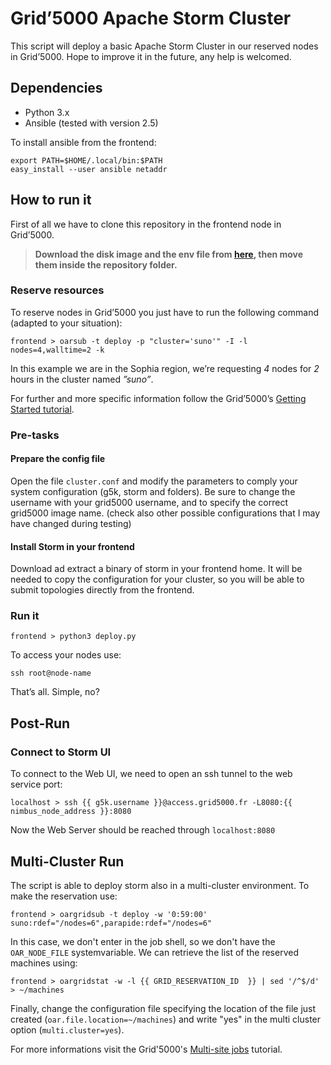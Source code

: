 # Grid’5000 Apache Storm Cluster 

This script will deploy a basic Apache Storm Cluster in our reserved nodes in Grid’5000. Hope to improve it in the future, any help is welcomed.

## Dependencies ##

* Python 3.x
* Ansible (tested with version 2.5)

To install ansible from the frontend:
```shell
export PATH=$HOME/.local/bin:$PATH
easy_install --user ansible netaddr
```

## How to run it ##

First of all we have to clone this repository in the frontend node in Grid’5000.

> **Download the disk image and the env file from [here](http://i3s.unice.fr/~pagliari/downloads/g5k-storm-image), then move them inside the repository folder.**

### Reserve resources ###

To reserve nodes in Grid’5000 you just have to run the following command (adapted to your situation):
```shell
frontend > oarsub -t deploy -p "cluster='suno'" -I -l nodes=4,walltime=2 -k
```
In this example we are in the Sophia region, we’re requesting _4_ nodes for _2_ hours in the cluster named _”suno”_.

For further and more specific information follow the Grid’5000’s [Getting Started tutorial](https://www.grid5000.fr/mediawiki/index.php/Getting_Started).

### Pre-tasks ###

#### Prepare the config file ####

Open the file `cluster.conf` and modify the parameters to comply your system configuration (g5k, storm and folders).
Be sure to change the username with your grid5000 username, and to specify the correct grid5000 image name.
(check also other possible configurations that I may have changed during testing)

#### Install Storm in your frontend ####

Download ad extract a binary of storm in your frontend home.
It will be needed to copy the configuration for your cluster, so you will be able to submit topologies directly from the frontend.

### Run it ###

```shell
frontend > python3 deploy.py
```

To access your nodes use:
```shell
ssh root@node-name
```

That’s all. Simple, no?

## Post-Run ##

### Connect to Storm UI ###

To connect to the Web UI, we need to open an ssh tunnel to the web service port:

```shell
localhost > ssh {{ g5k.username }}@access.grid5000.fr -L8080:{{ nimbus_node_address }}:8080

```

Now the Web Server should be reached through `localhost:8080`

## Multi-Cluster Run ##

The script is able to deploy storm also in a multi-cluster environment. To make the reservation use:

```shell
frontend > oargridsub -t deploy -w '0:59:00' suno:rdef="/nodes=6",parapide:rdef="/nodes=6"
```

In this case, we don't enter in the job shell, so we don't have the `OAR_NODE_FILE` systemvariable. We can retrieve the list of the reserved machines using:

```shell
frontend > oargridstat -w -l {{ GRID_RESERVATION_ID  }} | sed '/^$/d' > ~/machines
```

Finally, change the configuration file specifying the location of the file just created (`oar.file.location=~/machines`) and write "yes" in the multi cluster option (`multi.cluster=yes`).

For more informations visit the Grid'5000's [Multi-site jobs](https://www.grid5000.fr/mediawiki/index.php/Advanced_OAR#Multi-site_jobs_with_OARGrid) tutorial.
